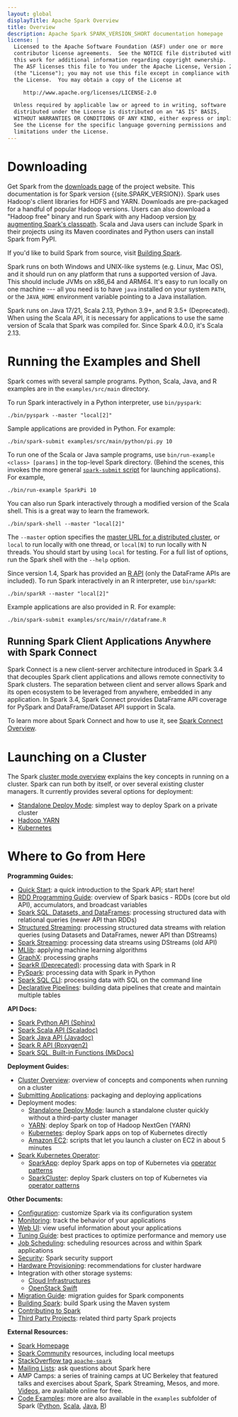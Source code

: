 ```yaml
---
layout: global
displayTitle: Apache Spark Overview
title: Overview
description: Apache Spark SPARK_VERSION_SHORT documentation homepage
license: |
  Licensed to the Apache Software Foundation (ASF) under one or more
  contributor license agreements.  See the NOTICE file distributed with
  this work for additional information regarding copyright ownership.
  The ASF licenses this file to You under the Apache License, Version 2.0
  (the "License"); you may not use this file except in compliance with
  the License.  You may obtain a copy of the License at

     http://www.apache.org/licenses/LICENSE-2.0

  Unless required by applicable law or agreed to in writing, software
  distributed under the License is distributed on an "AS IS" BASIS,
  WITHOUT WARRANTIES OR CONDITIONS OF ANY KIND, either express or implied.
  See the License for the specific language governing permissions and
  limitations under the License.
---
```


# Downloading

Get Spark from the [downloads page](https://spark.apache.org/downloads.html) of the project website. This documentation is for Spark version {{site.SPARK_VERSION}}. Spark uses Hadoop's client libraries for HDFS and YARN. Downloads are pre-packaged for a handful of popular Hadoop versions.
Users can also download a "Hadoop free" binary and run Spark with any Hadoop version
[by augmenting Spark's classpath](hadoop-provided.html).
Scala and Java users can include Spark in their projects using its Maven coordinates and Python users can install Spark from PyPI.


If you'd like to build Spark from
source, visit [Building Spark](building-spark.html).


Spark runs on both Windows and UNIX-like systems (e.g. Linux, Mac OS), and it should run on any platform that runs a supported version of Java. This should include JVMs on x86_64 and ARM64. It's easy to run locally on one machine --- all you need is to have `java` installed on your system `PATH`, or the `JAVA_HOME` environment variable pointing to a Java installation.

Spark runs on Java 17/21, Scala 2.13, Python 3.9+, and R 3.5+ (Deprecated).
When using the Scala API, it is necessary for applications to use the same version of Scala that Spark was compiled for. Since Spark 4.0.0, it's Scala 2.13.

# Running the Examples and Shell

Spark comes with several sample programs. Python, Scala, Java, and R examples are in the
`examples/src/main` directory.

To run Spark interactively in a Python interpreter, use
`bin/pyspark`:

    ./bin/pyspark --master "local[2]"

Sample applications are provided in Python. For example:

    ./bin/spark-submit examples/src/main/python/pi.py 10

To run one of the Scala or Java sample programs, use
`bin/run-example <class> [params]` in the top-level Spark directory. (Behind the scenes, this
invokes the more general
[`spark-submit` script](submitting-applications.html) for
launching applications). For example,

    ./bin/run-example SparkPi 10

You can also run Spark interactively through a modified version of the Scala shell. This is a
great way to learn the framework.

    ./bin/spark-shell --master "local[2]"

The `--master` option specifies the
[master URL for a distributed cluster](submitting-applications.html#master-urls), or `local` to run
locally with one thread, or `local[N]` to run locally with N threads. You should start by using
`local` for testing. For a full list of options, run the Spark shell with the `--help` option.

Since version 1.4, Spark has provided an [R API](sparkr.html) (only the DataFrame APIs are included).
To run Spark interactively in an R interpreter, use `bin/sparkR`:

    ./bin/sparkR --master "local[2]"

Example applications are also provided in R. For example:

    ./bin/spark-submit examples/src/main/r/dataframe.R

## Running Spark Client Applications Anywhere with Spark Connect

Spark Connect is a new client-server architecture introduced in Spark 3.4 that decouples Spark
client applications and allows remote connectivity to Spark clusters. The separation between
client and server allows Spark and its open ecosystem to be leveraged from anywhere, embedded
in any application. In Spark 3.4, Spark Connect provides DataFrame API coverage for PySpark and
DataFrame/Dataset API support in Scala.

To learn more about Spark Connect and how to use it, see [Spark Connect Overview](spark-connect-overview.html).

# Launching on a Cluster

The Spark [cluster mode overview](cluster-overview.html) explains the key concepts in running on a cluster.
Spark can run both by itself, or over several existing cluster managers. It currently provides several
options for deployment:

* [Standalone Deploy Mode](spark-standalone.html): simplest way to deploy Spark on a private cluster
* [Hadoop YARN](running-on-yarn.html)
* [Kubernetes](running-on-kubernetes.html)

# Where to Go from Here

**Programming Guides:**

* [Quick Start](quick-start.html): a quick introduction to the Spark API; start here!
* [RDD Programming Guide](rdd-programming-guide.html): overview of Spark basics - RDDs (core but old API), accumulators, and broadcast variables
* [Spark SQL, Datasets, and DataFrames](sql-programming-guide.html): processing structured data with relational queries (newer API than RDDs)
* [Structured Streaming](./streaming/index.html): processing structured data streams with relation queries (using Datasets and DataFrames, newer API than DStreams)
* [Spark Streaming](streaming-programming-guide.html): processing data streams using DStreams (old API)
* [MLlib](ml-guide.html): applying machine learning algorithms
* [GraphX](graphx-programming-guide.html): processing graphs
* [SparkR (Deprecated)](sparkr.html): processing data with Spark in R
* [PySpark](api/python/getting_started/index.html): processing data with Spark in Python
* [Spark SQL CLI](sql-distributed-sql-engine-spark-sql-cli.html): processing data with SQL on the command line
* [Declarative Pipelines](declarative-pipelines-programming-guide.html): building data pipelines that create and maintain multiple tables

**API Docs:**

* [Spark Python API (Sphinx)](api/python/index.html)
* [Spark Scala API (Scaladoc)](api/scala/org/apache/spark/index.html)
* [Spark Java API (Javadoc)](api/java/index.html)
* [Spark R API (Roxygen2)](api/R/index.html)
* [Spark SQL, Built-in Functions (MkDocs)](api/sql/index.html)

**Deployment Guides:**

* [Cluster Overview](cluster-overview.html): overview of concepts and components when running on a cluster
* [Submitting Applications](submitting-applications.html): packaging and deploying applications
* Deployment modes:
  * [Standalone Deploy Mode](spark-standalone.html): launch a standalone cluster quickly without a third-party cluster manager
  * [YARN](running-on-yarn.html): deploy Spark on top of Hadoop NextGen (YARN)
  * [Kubernetes](running-on-kubernetes.html): deploy Spark apps on top of Kubernetes directly
  * [Amazon EC2](https://github.com/amplab/spark-ec2): scripts that let you launch a cluster on EC2 in about 5 minutes
* [Spark Kubernetes Operator](https://github.com/apache/spark-kubernetes-operator):
  * [SparkApp](https://github.com/apache/spark-kubernetes-operator/blob/main/examples/pyspark-pi.yaml): deploy Spark apps on top of Kubernetes via [operator patterns](https://kubernetes.io/docs/concepts/extend-kubernetes/operator/)
  * [SparkCluster](https://github.com/apache/spark-kubernetes-operator/blob/main/examples/cluster-with-template.yaml): deploy Spark clusters on top of Kubernetes via [operator patterns](https://kubernetes.io/docs/concepts/extend-kubernetes/operator/)

**Other Documents:**

* [Configuration](configuration.html): customize Spark via its configuration system
* [Monitoring](monitoring.html): track the behavior of your applications
* [Web UI](web-ui.html): view useful information about your applications
* [Tuning Guide](tuning.html): best practices to optimize performance and memory use
* [Job Scheduling](job-scheduling.html): scheduling resources across and within Spark applications
* [Security](security.html): Spark security support
* [Hardware Provisioning](hardware-provisioning.html): recommendations for cluster hardware
* Integration with other storage systems:
  * [Cloud Infrastructures](cloud-integration.html)
  * [OpenStack Swift](storage-openstack-swift.html)
* [Migration Guide](migration-guide.html): migration guides for Spark components
* [Building Spark](building-spark.html): build Spark using the Maven system
* [Contributing to Spark](https://spark.apache.org/contributing.html)
* [Third Party Projects](https://spark.apache.org/third-party-projects.html): related third party Spark projects

**External Resources:**

* [Spark Homepage](https://spark.apache.org)
* [Spark Community](https://spark.apache.org/community.html) resources, including local meetups
* [StackOverflow tag `apache-spark`](http://stackoverflow.com/questions/tagged/apache-spark)
* [Mailing Lists](https://spark.apache.org/mailing-lists.html): ask questions about Spark here
* AMP Camps: a series of training camps at UC Berkeley that featured talks and
  exercises about Spark, Spark Streaming, Mesos, and more. [Videos](https://www.youtube.com/user/BerkeleyAMPLab/search?query=amp%20camp),
  are available online for free.
* [Code Examples](https://spark.apache.org/examples.html): more are also available in the `examples` subfolder of Spark ([Python]({{site.SPARK_GITHUB_URL}}/tree/master/examples/src/main/python),
 [Scala]({{site.SPARK_GITHUB_URL}}/tree/master/examples/src/main/scala/org/apache/spark/examples),
 [Java]({{site.SPARK_GITHUB_URL}}/tree/master/examples/src/main/java/org/apache/spark/examples),
 [R]({{site.SPARK_GITHUB_URL}}/tree/master/examples/src/main/r))
